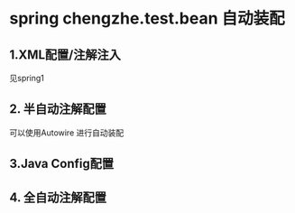 # spring chengzhe.test.bean 自动装配


## 1.XML配置/注解注入
 见spring1
## 2. 半自动注解配置
 可以使用Autowire 进行自动装配
## 3.Java Config配置

## 4. 全自动注解配置